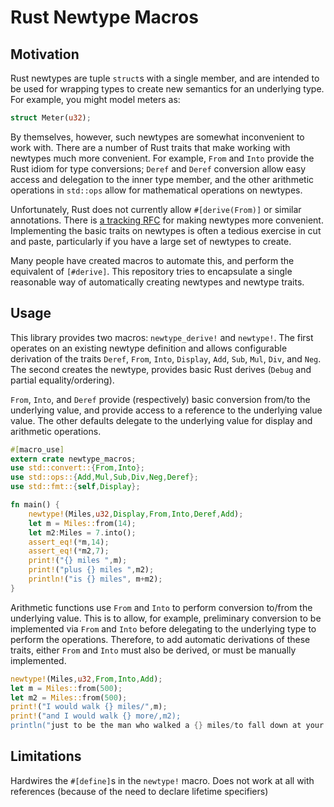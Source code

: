 # Rust Newtype Macros

## Motivation

Rust newtypes are tuple `struct`s with a single member, and are intended to be used for wrapping types to create new semantics for an underlying type. For example, you might model meters as:

```rust
struct Meter(u32); 
```

By themselves, however, such newtypes are somewhat inconvenient to work with. There are a number of Rust traits that make working with newtypes much more convenient. For example, `From` and `Into` provide the Rust idiom for type conversions; `Deref` and `Deref` conversion allow easy access and delegation to the inner type member, and the other arithmetic operations in `std::ops` allow for mathematical operations on newtypes.

Unfortunately, Rust does not currently allow `#[derive(From)]` or similar annotations. There is [a tracking RFC](https://github.com/rust-lang/rfcs/issues/261) for making newtypes more convenient. Implementing the basic traits on newtypes is often a tedious exercise in cut and paste, particularly if you have a large set of newtypes to create.

Many people have created macros to automate this, and perform the equivalent of `[#derive]`. This repository tries to encapsulate a single reasonable way of automatically creating newtypes and newtype traits.

## Usage

This library provides two macros: `newtype_derive!` and `newtype!`. The first operates on an existing newtype definition and allows configurable derivation of the traits `Deref`, `From`, `Into`, `Display`, `Add`, `Sub`, `Mul`, `Div`, and `Neg`. The second creates the newtype, provides basic Rust derives (`Debug` and partial equality/ordering).

`From`, `Into`, and `Deref` provide (respectively) basic conversion from/to the underlying value, and provide access to a reference to the underlying value value. The other defaults delegate to the underlying value for display and arithmetic operations.



```rust
#[macro_use]
extern crate newtype_macros;
use std::convert::{From,Into};
use std::ops::{Add,Mul,Sub,Div,Neg,Deref};
use std::fmt::{self,Display};

fn main() {
	newtype!(Miles,u32,Display,From,Into,Deref,Add);
	let m = Miles::from(14);
	let m2:Miles = 7.into();
	assert_eq!(*m,14);
	assert_eq!(*m2,7);
	print!("{} miles ",m);
	print!("plus {} miles ",m2);
	println!("is {} miles", m+m2);
}
```

Arithmetic functions use `From` and `Into` to perform conversion to/from the underlying value. This is to allow, for example, preliminary conversion to be implemented via `From` and `Into` before delegating to the underlying type to perform the operations. Therefore, to add automatic derivations of these traits, either `From` and `Into` must also be derived, or must be manually implemented.

```rust
newtype!(Miles,u32,From,Into,Add);
let m = Miles::from(500);
let m2 = Miles::from(500);
print!("I would walk {} miles/",m);
print!("and I would walk {} more/,m2);
println("just to be the man who walked a {} miles/to fall down at your door", m+m2);
```

## Limitations

Hardwires the `#[define]`s in the `newtype!` macro. 
Does not work at all with references (because of the need to declare lifetime specifiers)
